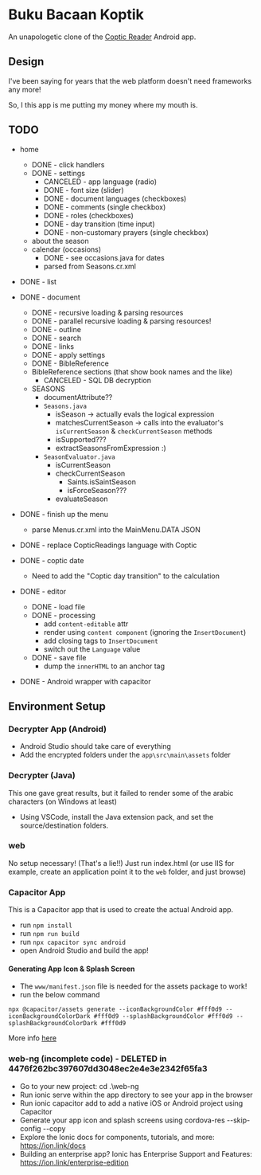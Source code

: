 # Buku Bacaan Koptik

An unapologetic clone of the [Coptic Reader](https://play.google.com/store/apps/details?id=com.app.copticreader&hl=en_US) Android app.

## Design
I've been saying for years that the web platform doesn't need frameworks any more!

So, I this app is me putting my money where my mouth is.

## TODO
- home
	- DONE - click handlers
	- DONE - settings
		- CANCELED - app language (radio)
		- DONE - font size (slider)
		- DONE - document languages (checkboxes)
		- DONE - comments (single checkbox)
		- DONE - roles (checkboxes)
		- DONE - day transition (time input)
		- DONE - non-customary prayers (single checkbox)
	- about the season
	- calendar (occasions)
		- DONE - see occasions.java for dates
		- parsed from Seasons.cr.xml

- DONE - list
- DONE - document
	- DONE - recursive loading & parsing resources
	- DONE - parallel recursive loading & parsing resources!
	- DONE - outline
	- DONE - search
	- DONE - links
	- DONE - apply settings
	- DONE - BibleReference
	- BibleReference sections (that show book names and the like)
		- CANCELED - SQL DB decryption
	- SEASONS
		- documentAttribute??
		- `Seasons.java`
			- isSeason -> actually evals the logical expression
			- matchesCurrentSeason -> calls into the evaluator's `isCurrentSeason` & `checkCurrentSeason` methods
			- isSupported???
			- extractSeasonsFromExpression :)
		- `SeasonEvaluator.java`
			- isCurrentSeason
			- checkCurrentSeason
				- Saints.isSaintSeason
				- isForceSeason???
			- evaluateSeason

- DONE - finish up the menu
	- parse Menus.cr.xml into the MainMenu.DATA JSON
- DONE - replace CopticReadings language with Coptic

- DONE - coptic date
	- Need to add the "Coptic day transition" to the calculation

- DONE - editor
	- DONE - load file
	- DONE - processing
		- add `content-editable` attr
		- render using `content component` (ignoring the `InsertDocument`)
		- add closing tags to `InsertDocument`
		- switch out the `Language` value
	- DONE - save file
		- dump the `innerHTML` to an anchor tag

- DONE - Android wrapper with capacitor

## Environment Setup

### Decrypter App (Android)
- Android Studio should take care of everything
- Add the encrypted folders under the `app\src\main\assets` folder

### Decrypter (Java)
This one gave great results, but it failed to render some of the arabic characters (on Windows at least)
- Using VSCode, install the Java extension pack, and set the source/destination folders.

### web
No setup necessary! (That's a lie!!)
Just run index.html (or use IIS for example, create an application point it to the `web` folder, and just browse)

### Capacitor App
This is a Capacitor app that is used to create the actual Android app.
- run `npm install`
- run `npm run build`
- run `npx capacitor sync android`
- open Android Studio and build the app!

#### Generating App Icon & Splash Screen
- The `www/manifest.json` file is needed for the assets package to work!
- run the below command
```
npx @capacitor/assets generate --iconBackgroundColor #fff0d9 --iconBackgroundColorDark #fff0d9 --splashBackgroundColor #fff0d9 --splashBackgroundColorDark #fff0d9
```
More info [here](https://github.com/ionic-team/capacitor-assets)

### web-ng (incomplete code) - DELETED in 4476f262bc397607dd3048ec2e4e3e2342f65fa3
- Go to your new project: cd .\web-ng
- Run ionic serve within the app directory to see your app in the browser
- Run ionic capacitor add to add a native iOS or Android project using Capacitor
- Generate your app icon and splash screens using cordova-res --skip-config --copy
- Explore the Ionic docs for components, tutorials, and more: https://ion.link/docs
- Building an enterprise app? Ionic has Enterprise Support and Features: https://ion.link/enterprise-edition
